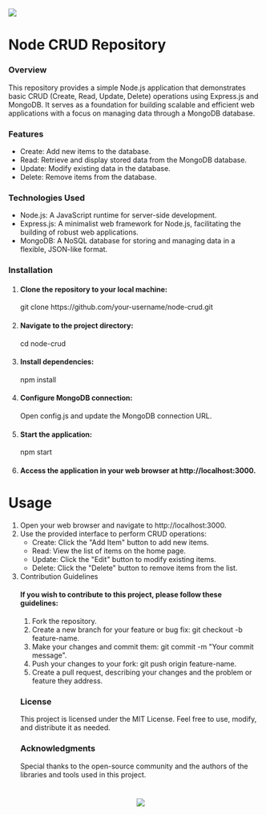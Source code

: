 <h1>
  <a href="https://git.io/typing-svg">
    <img src="https://readme-typing-svg.herokuapp.com?font=Fira+Code&pause=500&color=178D9F&width=435&lines=heloooooo+%F0%9F%91%8B;This+is+Sahad+M">
  </a>
</h1>
<h1>Node CRUD Repository</h1>

<h3>Overview</h3>
This repository provides a simple Node.js application that demonstrates basic CRUD (Create, Read, Update, Delete) operations using Express.js and MongoDB. It serves as a foundation for building scalable and efficient web applications with a focus on managing data through a MongoDB database.

<h3>Features</h3>
<ul>
  <li>Create: Add new items to the database.</li>
  <li>Read: Retrieve and display stored data from the MongoDB database.</li>
  <li>Update: Modify existing data in the database.</li>
  <li>Delete: Remove items from the database.</li>
</ul>





<h3>Technologies Used</h3>
<ul>
  <li>Node.js: A JavaScript runtime for server-side development.</li>
  <li>Express.js: A minimalist web framework for Node.js, facilitating the building of robust web applications.</li>
  <li>MongoDB: A NoSQL database for storing and managing data in a flexible, JSON-like format.</li>
</ul>


<h3>Installation</h3>


<ol>
  <li>
    <h4>Clone the repository to your local machine:</h4>
    git clone https://github.com/your-username/node-crud.git</li>
  <li>
    <h4>Navigate to the project directory:</h4>
    cd node-crud
  </li>
  <li>
    <h4>Install dependencies:</h4>
    npm install
  </li>
  <li>
    <h4>Configure MongoDB connection:</h4>
      Open config.js and update the MongoDB connection URL.
  </li>
  <li>
    <h4>Start the application:</h4>
    npm start
  </li>
  <li>
    <h4>Access the application in your web browser at http://localhost:3000.</h4>
  </li>
</ol>







<h1>Usage</h1>
<ol>
  <li>Open your web browser and navigate to http://localhost:3000.</li>
  <li>Use the provided interface to perform CRUD operations:
    <ul>
      <li>Create: Click the "Add Item" button to add new items.</li>
      <li>Read: View the list of items on the home page.</li>
      <li>Update: Click the "Edit" button to modify existing items.</li>
      <li>Delete: Click the "Delete" button to remove items from the list.</li>
    </ul>
  </li>
  <li></





<h3>Contribution Guidelines</h3>

<h4>If you wish to contribute to this project, please follow these guidelines:</h4>

<ol>
  <li>Fork the repository.</li>
  <li>Create a new branch for your feature or bug fix: git checkout -b feature-name.</li>
  <li>Make your changes and commit them: git commit -m "Your commit message".</li>
  <li>Push your changes to your fork: git push origin feature-name.</li>
  <li>Create a pull request, describing your changes and the problem or feature they address.</li>
</ol>

<h3>License</h3>

This project is licensed under the MIT License. Feel free to use, modify, and distribute it as needed.

<h3>Acknowledgments</h3>
Special thanks to the open-source community and the authors of the libraries and tools used in this project.
<h1 align="center">
  <a href="https://git.io/typing-svg">
    <img src="https://readme-typing-svg.herokuapp.com?font=Fira+Code&pause=500&color=green&width=435&lines=happy+coding!!!">
  </a>
</h1>
